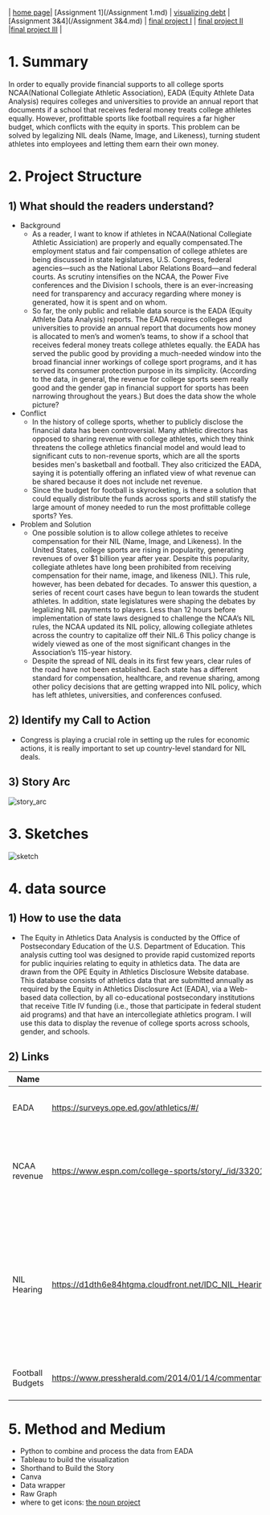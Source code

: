 | [home page](https://lexazhong.github.io/repo)| [Assignment 1](/Assignment 1.md)  | [visualizing debt](/Week3_inclass.md) | [Assignment 3&4](/Assignment 3&4.md) | [final project I](/final_project_part1.md) | [final project II](/final_project_part2.md) |[final project III](/final_project_part3.md) |

# 1. Summary
In order to equally provide financial supports to all college sports NCAA(National Collegiate Athletic Association), EADA (Equity Athlete Data Analysis) requires colleges and universities to provide an annual report that documents if a school that receives federal money treats college athletes equally. However, profittable sports like football requires a far higher budget, which conflicts with the equity in sports. This problem can be solved by legalizing NIL deals (Name, Image, and Likeness), turning student athletes into employees and letting them earn their own money.


# 2. Project Structure
## 1) **What should the readers understand?**
- Background
  - As a reader, I want to know if athletes in NCAA(National Collegiate Athletic Assiciation) are properly and equally compensated.The employment status and fair compensation of college athletes are being discussed in state legislatures, U.S. Congress, federal agencies—such as the National Labor Relations Board—and federal courts. As scrutiny intensifies on the NCAA, the Power Five conferences and the Division I schools, there is an ever-increasing need for transparency and accuracy regarding where money is generated, how it is spent and on whom.
  - So far, the only public and reliable data source is the EADA (Equity Athlete Data Analysis) reports. The EADA requires colleges and universities to provide an annual report that documents how money is allocated to men’s and women’s teams, to show if a school that receives federal money treats college athletes equally. the EADA has served the public good by providing a much-needed window into the broad financial inner workings of college sport programs, and it has served its consumer protection purpose in its simplicity. (According to the data, in general, the revenue for college sports seem really good and the gender gap in financial support for sports has been narrowing throughout the years.) But does the data show the whole picture?
- Conflict
  - In the history of college sports, whether to publicly disclose the financial data has been controversial. Many athletic directors has opposed to sharing revenue with college athletes, which they think threatens the college athletics financial model and would lead to significant cuts to non-revenue sports, which are all the sports besides men's basketball and football. They also criticized the EADA, saying it is potentially offering an inflated view of what revenue can be shared because it does not include net revenue. 
  - Since the budget for football is skyrocketing, is there a solution that could equally distribute the funds across sports and still statisfy the large amount of money needed to run the most profittable college sports? Yes.
- Problem and Solution
  - One possible solution is to allow college athletes to receive compensation for their NIL (Name, Image, and Likeness). In the United States, college sports are rising in popularity, generating revenues of over $1 billion year after year. Despite this popularity, collegiate athletes have long been prohibited from receiving compensation for their name, image, and likeness (NIL). This rule, however, has been debated for decades. To answer this question, a series of recent court cases have begun to lean towards the student athletes. In addition, state legislatures were shaping the debates by legalizing NIL payments to players. Less than 12 hours before implementation of state laws designed to challenge the NCAA’s NIL rules, the NCAA updated its NIL policy, allowing collegiate athletes across the country to capitalize off their NIL.6 This policy change is widely viewed as one of the most significant changes in the Association’s 115-year history.
  - Despite the spread of NIL deals in its first few years, clear rules of the road have not been established. Each state has a different standard for compensation, healthcare, and revenue sharing, among other policy decisions that are getting wrapped into NIL policy, which has left athletes, universities, and conferences confused.  

## 2) **Identify my Call to Action**
  - Congress is playing a crucial role in setting up the rules for economic actions, it is really important to set up country-level standard for NIL deals.

## 3) **Story Arc**
![story_arc](https://github.com/LexaZhong/repo/assets/156933041/ffe09797-ede5-472d-8a5e-7e22982f74f6)


# 3. Sketches
![sketch](https://github.com/LexaZhong/repo/assets/156933041/cf890a67-0edc-4e7a-a599-4aaa8766e460)

# 4. data source
## 1) How to use the data
  - The Equity in Athletics Data Analysis is conducted by the Office of Postsecondary Education of the U.S. Department of Education. This analysis cutting tool was designed to provide rapid customized reports for public inquiries relating to equity in athletics data. The data are drawn from the OPE Equity in Athletics Disclosure Website database. This database consists of athletics data that are submitted annually as required by the Equity in Athletics Disclosure Act (EADA), via a Web-based data collection, by all co-educational postsecondary institutions that receive Title IV funding (i.e., those that participate in federal student aid programs) and that have an intercollegiate athletics program. I will use this data to display the revenue of college sports across schools, gender, and schools.


## 2) Links
| Name | URL | Description |
|------|-----|-------------|
| EADA | https://surveys.ope.ed.gov/athletics/#/ | Equity Athlete Data Analysis|
| NCAA revenue | https://www.espn.com/college-sports/story/_/id/33201991/ncaa-earns-115-billion-2021-revenue-returns-normal | ESPN article analyzing the increasing revenue in college sports|
| NIL Hearing | https://d1dth6e84htgma.cloudfront.net/IDC_NIL_Hearing_Memo_d1d85ebbbf.pdf?updated_at=2023-03-27T14:06:34.232Z | Energy & Commerce Hearing Entitled “Taking the Buzzer Beater to the Bank: Protecting College Athletes’ NIL Dealmaking Rights.” |
| Football Budgets | https://www.pressherald.com/2014/01/14/commentary__title_ix_hardly_to_blame_when_colleges_decide_to_slash_sports_teams_/ | Title IX vs Football increasing budgets |


# 5. Method and Medium
  - Python to combine and process the data from EADA
  - Tableau to build the visualization
  - Shorthand to Build the Story
  - Canva
  - Data wrapper
  - Raw Graph
  - where to get icons: [the noun project](https://thenounproject.com/search/icons/?q=football)
